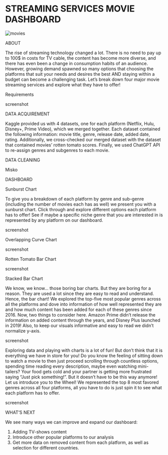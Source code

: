 # STREAMING SERVICES MOVIE DASHBOARD 

 ![movies](https://user-images.githubusercontent.com/74025870/229930895-1b2daead-6373-429c-8c29-d0d4ecf0374a.PNG)



ABOUT

The rise of streaming technology changed a lot. There is no need to pay up to 100$ in costs for TV cable, the content has become more diverse, and there has even been a change in consumption habits of an audience. However, growing demand spawned so many options that choosing the platforms that suit your needs and desires the best AND staying within a budget can become a challenging task. Let’s break down four major movie streaming services and explore what they have to offer! 


Requirements 

screenshot

DATA ACQUIREMENT 

Kaggle provided us with 4 datasets, one for each platform (Netflix, Hulu, Disney+, Prime Video), which we merged together. Each dataset contained the following information: movie title, genre, release date, added date, rating.
Additionally, we cross-checked our merged dataset with the dataset that contained movies’ rotten tomato scores. Finally, we used ChatGPT API to re-assign genres and subgenres to each movie. 

DATA CLEANING

Misko



DASHBOARD

Sunburst Chart

To give you a breakdown of each platform by genre and sub-genre (including the number of movies each has as well) we present you with a sunburst chart. Click through and explore different options each platform has to offer! See if maybe a specific niche genre that you are interested in is represented by any platform on our dashboard. 

screenshot


Overlapping Curve Chart


screenshot


Rotten Tomato Bar Chart


screenshot



Stacked Bar Chart

We know, we know… those boring bar charts. But they are boring for a reason. They are used a lot since they are easy to read and understand. Hence, the bar chart! We explored the top-five most popular genres across all the platforms and dove into information of how well represented they are and how much content has been added for each of these genres since 2016. Now, two things to consider here. Amazon Prime didn’t release the information on added content through the years, and Disney Plus launched in 2019! Also, to keep our visuals informative and easy to read we didn’t normalize y-axis. 


screenshot




Exploring data and playing with charts is a lot of fun! But don’t think that it is everything we have in store for you!
Do you know the feeling of sitting down to watch a movie to then just proceed scrolling through countless options, spending time reading every description, maybe even watching mini-tailers? Your food gets cold and your partner is getting more frustrated saying “Just pick something!”. But it doesn’t have to be this way anymore! Let us introduce you to the Wheel! We represented the top 8 most favored genres across all four platforms, all you have to do is just spin it to see what each platform has to offer. 


screenshot



WHAT’S NEXT

We see many ways we can improve and expand our dashboard:
1. Adding TV-shows content
2. Introduce other popular platforms to our analysis 
3. Get more data on removed content from each platform, as well as selection for different countries. 


